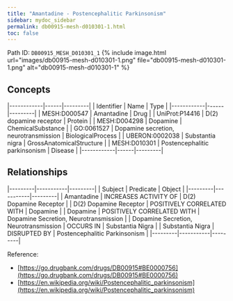 ```yaml
---
title: "Amantadine - Postencephalitic Parkinsonism"
sidebar: mydoc_sidebar
permalink: db00915-mesh-d010301-1.html
toc: false 
---
```



Path ID: `DB00915_MESH_D010301_1`
{% include image.html url="images/db00915-mesh-d010301-1.png" file="db00915-mesh-d010301-1.png" alt="db00915-mesh-d010301-1" %}

## Concepts

|------------|------|---------|
| Identifier | Name | Type    |
|------------|------|---------|
| MESH:D000547 | Amantadine | Drug |
| UniProt:P14416 | D(2) dopamine receptor | Protein |
| MESH:D004298 | Dopamine | ChemicalSubstance |
| GO:0061527 | Dopamine secretion, neurotransmission | BiologicalProcess |
| UBERON:0002038 | Substantia nigra | GrossAnatomicalStructure |
| MESH:D010301 | Postencephalitic parkinsonism | Disease |
|------------|------|---------|

## Relationships

|---------|-----------|---------|
| Subject | Predicate | Object  |
|---------|-----------|---------|
| Amantadine | INCREASES ACTIVITY OF | D(2) Dopamine Receptor |
| D(2) Dopamine Receptor | POSITIVELY CORRELATED WITH | Dopamine |
| Dopamine | POSITIVELY CORRELATED WITH | Dopamine Secretion, Neurotransmission |
| Dopamine Secretion, Neurotransmission | OCCURS IN | Substantia Nigra |
| Substantia Nigra | DISRUPTED BY | Postencephalitic Parkinsonism |
|---------|-----------|---------|

Reference: 
  - [https://go.drugbank.com/drugs/DB00915#BE0000756](https://go.drugbank.com/drugs/DB00915#BE0000756)
  - [https://en.wikipedia.org/wiki/Postencephalitic_parkinsonism](https://en.wikipedia.org/wiki/Postencephalitic_parkinsonism)
